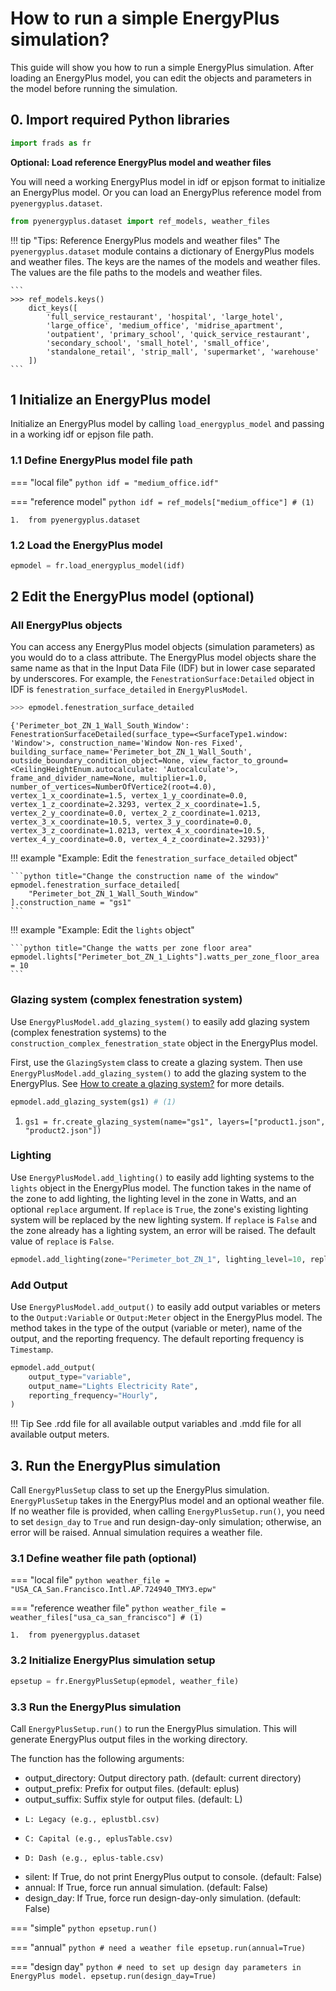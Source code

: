 # How to run a simple EnergyPlus simulation?

This guide will show you how to run a simple EnergyPlus simulation. After loading an EnergyPlus model, you can edit the objects and parameters in the model before running the simulation.


## 0. Import required Python libraries

```python
import frads as fr
```
**Optional: Load reference EnergyPlus model and weather files**

You will need a working EnergyPlus model in idf or epjson format to initialize an EnergyPlus model. Or you can load an EnergyPlus reference model from `pyenergyplus.dataset`.

```python
from pyenergyplus.dataset import ref_models, weather_files
```

!!! tip "Tips: Reference EnergyPlus models and weather files"
    The `pyenergyplus.dataset` module contains a dictionary of EnergyPlus models and weather files. The keys are the names of the models and weather files. The values are the file paths to the models and weather files.

    ```
    >>> ref_models.keys()
        dict_keys([
            'full_service_restaurant', 'hospital', 'large_hotel', 
            'large_office', 'medium_office', 'midrise_apartment', 
            'outpatient', 'primary_school', 'quick_service_restaurant',
            'secondary_school', 'small_hotel', 'small_office', 
            'standalone_retail', 'strip_mall', 'supermarket', 'warehouse'
        ])
    ```
    
## 1 Initialize an EnergyPlus model

Initialize an EnergyPlus model by calling `load_energyplus_model` and passing in a working idf or epjson file path.


### 1.1 Define EnergyPlus model file path

=== "local file"
    ``` python
    idf = "medium_office.idf"
    ```

=== "reference model"
    ``` python
    idf = ref_models["medium_office"] # (1) 
    ```

    1.  from pyenergyplus.dataset

### 1.2 Load the EnergyPlus model

```python
epmodel = fr.load_energyplus_model(idf)
```

## 2 Edit the EnergyPlus model (optional)

### All EnergyPlus objects

You can access any EnergyPlus model objects (simulation parameters) as you would do to a class attribute. The EnergyPlus model objects share the same name as that in the Input Data File (IDF) but in lower case separated by underscores. For example, the `FenestrationSurface:Detailed` object in IDF is `fenestration_surface_detailed` in `EnergyPlusModel`.

```python
>>> epmodel.fenestration_surface_detailed
```
```
{'Perimeter_bot_ZN_1_Wall_South_Window': FenestrationSurfaceDetailed(surface_type=<SurfaceType1.window: 'Window'>, construction_name='Window Non-res Fixed', building_surface_name='Perimeter_bot_ZN_1_Wall_South', outside_boundary_condition_object=None, view_factor_to_ground=<CeilingHeightEnum.autocalculate: 'Autocalculate'>, frame_and_divider_name=None, multiplier=1.0, number_of_vertices=NumberOfVertice2(root=4.0), vertex_1_x_coordinate=1.5, vertex_1_y_coordinate=0.0, vertex_1_z_coordinate=2.3293, vertex_2_x_coordinate=1.5, vertex_2_y_coordinate=0.0, vertex_2_z_coordinate=1.0213, vertex_3_x_coordinate=10.5, vertex_3_y_coordinate=0.0, vertex_3_z_coordinate=1.0213, vertex_4_x_coordinate=10.5, vertex_4_y_coordinate=0.0, vertex_4_z_coordinate=2.3293)}'
```

!!! example "Example: Edit the `fenestration_surface_detailed` object"

    ```python title="Change the construction name of the window"
    epmodel.fenestration_surface_detailed[
        "Perimeter_bot_ZN_1_Wall_South_Window"
    ].construction_name = "gs1"
    ```

!!! example "Example: Edit the `lights` object"

    ```python title="Change the watts per zone floor area"
    epmodel.lights["Perimeter_bot_ZN_1_Lights"].watts_per_zone_floor_area = 10
    ```


### Glazing system (complex fenestration system)

Use `EnergyPlusModel.add_glazing_system()` to easily add glazing system (complex fenestration systems) to the `construction_complex_fenestration_state` object in the EnergyPlus model.

First, use the `GlazingSystem` class to create a glazing system. Then use `EnergyPlusModel.add_glazing_system()` to add the glazing system to the EnergyPlus. See [How to create a glazing system?](guide_ep2.md) for more details.

``` python
epmodel.add_glazing_system(gs1) # (1) 
```

1.  `gs1 = fr.create_glazing_system(name="gs1", layers=["product1.json", "product2.json"])`
    
### Lighting

Use `EnergyPlusModel.add_lighting()` to easily add lighting systems to the `lights` object in the EnergyPlus model. The function takes in the name of the zone to add lighting, the lighting level in the zone in Watts, and an optional `replace` argument. If `replace` is `True`, the zone's existing lighting system will be replaced by the new lighting system. If `replace` is `False` and the zone already has a lighting system, an error will be raised. The default value of `replace` is `False`.

```python
epmodel.add_lighting(zone="Perimeter_bot_ZN_1", lighting_level=10, replace=True)
```

### Add Output 

Use `EnergyPlusModel.add_output()` to easily add output variables or meters to the `Output:Variable` or `Output:Meter` object in the EnergyPlus model. The  method takes in the type of the output (variable or meter), name of the output, and the reporting frequency. The default reporting frequency is `Timestamp`. 

```python
epmodel.add_output(
    output_type="variable",
    output_name="Lights Electricity Rate",
    reporting_frequency="Hourly",
)
```

!!! Tip 
    See .rdd file for all available output variables and .mdd file for all available output meters.


## 3. Run the EnergyPlus simulation

Call `EnergyPlusSetup` class to set up the EnergyPlus simulation. `EnergyPlusSetup` takes in the EnergyPlus model and an optional weather file. If no weather file is provided, when calling `EnergyPlusSetup.run()`, you need to set `design_day` to `True` and run design-day-only simulation; otherwise, an error will be raised. Annual simulation requires a weather file.

### 3.1 Define weather file path (optional)

=== "local file"
    ```python
    weather_file = "USA_CA_San.Francisco.Intl.AP.724940_TMY3.epw"
    ```

=== "reference weather file"
    ```python
    weather_file = weather_files["usa_ca_san_francisco"] # (1) 
    ```

    1.  from pyenergyplus.dataset


### 3.2 Initialize EnergyPlus simulation setup
```python 
epsetup = fr.EnergyPlusSetup(epmodel, weather_file)
```

### 3.3 Run the EnergyPlus simulation
Call `EnergyPlusSetup.run()` to run the EnergyPlus simulation. This will generate EnergyPlus output files in the working directory. 

The function has the following arguments:

* output_directory: Output directory path. (default: current directory)
* output_prefix: Prefix for output files. (default: eplus)
* output_suffix: Suffix style for output files. (default: L)
*     L: Legacy (e.g., eplustbl.csv)
*     C: Capital (e.g., eplusTable.csv)
*     D: Dash (e.g., eplus-table.csv)
* silent: If True, do not print EnergyPlus output to console. (default: False)
* annual: If True, force run annual simulation. (default: False)
* design_day: If True, force run design-day-only simulation. (default: False)

=== "simple"
    ```python
    epsetup.run()
    ```

=== "annual"
    ```python
    # need a weather file
    epsetup.run(annual=True)
    ```

=== "design day"
    ```python
    # need to set up design day parameters in EnergyPlus model.
    epsetup.run(design_day=True)
    ```

 



